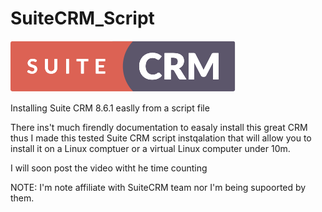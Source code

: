 # SuiteCRM_Script

![alt text](/logo_x2.png)

Installing Suite CRM 8.6.1 easlly from a script file

There ins't much firendly documentation to easaly install this great CRM thus I made this tested Suite CRM script instqalation that will allow you to install it on a Linux comptuer or a virtual Linux computer under 10m.

I will soon post the video witht he time counting

NOTE: I'm note affiliate with SuiteCRM team nor I'm being supoorted by them.
